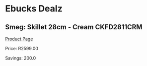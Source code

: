 
# Ebucks Dealz
## Smeg: Skillet 28cm - Cream CKFD2811CRM
[Product Page](https://www.ebucks.com/web/shop/productSelected.do?prodId=1170704002&catId=1196428103)

Price: R2599.00

Savings: 200.0


	